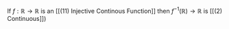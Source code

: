If $f : \mathbb{R} \rightarrow \mathbb{R}$ is an [[(11) Injective Continous Function]] then $f^{-1}(\mathbb{R}) \rightarrow \mathbb{R}$ is [[(2) Continuous]])